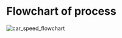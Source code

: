 # Flowchart of process
![car_speed_flowchart](https://github.com/user-attachments/assets/baaeff87-b1a9-42d4-bc78-411606b8d002)
